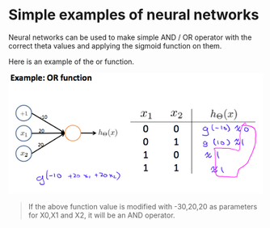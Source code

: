 # Simple examples of neural networks

Neural networks can be used to make simple AND / OR operator with the correct theta values and applying the sigmoid function on them.

Here is an example of the or function.

![Example of OR function through a neural network](./images/or_fn_example.png)

> If the above function value is modified with -30,20,20 as parameters for X0,X1 and X2, it will be an AND operator.
